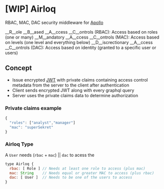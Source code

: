 # [WIP] Airloq
RBAC, MAC, DAC security middleware for [Apollo](https://www.apollographql.com/)

__R__ole __B__ased __A__ccess __C__ontrols (RBAC): Access based on roles (one or many)
__M__andatory __A__ccess __C__ontrols (MAC): Access based on levels (one level and everything below)
__D__iscrectionary __A__ccess __C__ontrols (DAC): Access based on identity (granted to a specific user or users)

## Concept
 - Issue encrypted [JWT](https://jwt.io/) with private claims containing access control metadata from the server to the client after authentication
 - Client sends encrypted JWT along with every graphql query
 - Server uses the private claims data to determine authorization

### Private claims example
```javascript
{
  "roles": ["analyst","manager"]
  "mac": "superSekret"
}
```

### Airloq Type
A `User` needs (`rbac` + `mac`) || `dac` to acess the 
```javascript
type Airloq {
  rbac: [ Role ] // Needs at least one role to access (plus mac)
  mac: String    // Needs equal or greater MAC to access (plus rbac)
  dac: [ User ]  // Needs to be one of the users to access
}
```

